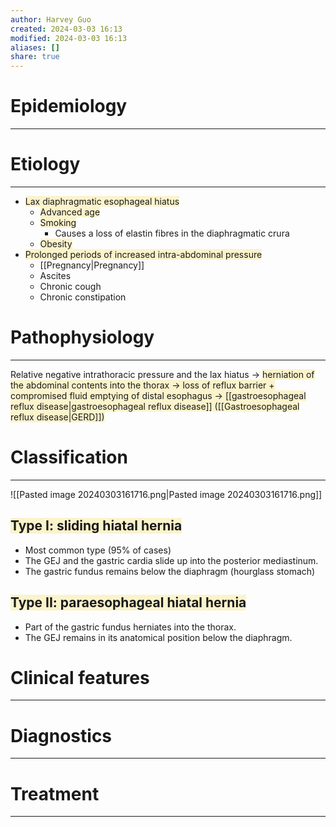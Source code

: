 ```yaml
---
author: Harvey Guo
created: 2024-03-03 16:13
modified: 2024-03-03 16:13
aliases: []
share: true
---
```

# Epidemiology
---


# Etiology
---
- <span style="background:rgba(240, 200, 0, 0.2)">Lax diaphragmatic esophageal hiatus</span>
	- <span style="background:rgba(240, 200, 0, 0.2)">Advanced age </span>
	- <span style="background:rgba(240, 200, 0, 0.2)">Smoking </span>
		- Causes a loss of elastin fibres in the diaphragmatic crura
	- <span style="background:rgba(240, 200, 0, 0.2)">Obesity </span>
- <span style="background:rgba(240, 200, 0, 0.2)">Prolonged periods of increased intra-abdominal pressure</span>
	- [[Pregnancy|Pregnancy]]
	- Ascites
	- Chronic cough
	- Chronic constipation

# Pathophysiology
---
Relative negative intrathoracic pressure  and the lax hiatus → <span style="background:rgba(240, 200, 0, 0.2)">herniation of the abdominal contents into the thorax → loss of reflux barrier + compromised fluid emptying of distal esophagus → [[gastroesophageal reflux disease|gastroesophageal reflux disease]] ([[Gastroesophageal reflux disease|GERD]])</span>
# Classification
---
![[Pasted image 20240303161716.png|Pasted image 20240303161716.png]]
## <span style="background:rgba(240, 200, 0, 0.2)">Type I: sliding hiatal hernia</span>
- Most common type (95% of cases) 
- The GEJ and the gastric cardia slide up into the posterior mediastinum.
- The gastric fundus remains below the diaphragm (hourglass stomach)
## <span style="background:rgba(240, 200, 0, 0.2)">Type II: paraesophageal hiatal hernia </span>
- Part of the gastric fundus herniates into the thorax.
- The GEJ remains in its anatomical position below the diaphragm.
# Clinical features
---


# Diagnostics
---


# Treatment
---


